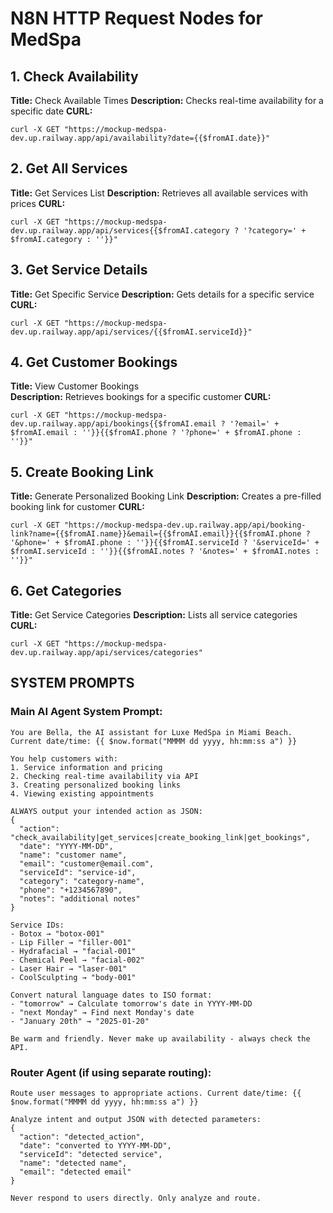 # N8N HTTP Request Nodes for MedSpa

## 1. Check Availability
**Title:** Check Available Times
**Description:** Checks real-time availability for a specific date
**CURL:**
```
curl -X GET "https://mockup-medspa-dev.up.railway.app/api/availability?date={{$fromAI.date}}"
```

## 2. Get All Services  
**Title:** Get Services List
**Description:** Retrieves all available services with prices
**CURL:**
```
curl -X GET "https://mockup-medspa-dev.up.railway.app/api/services{{$fromAI.category ? '?category=' + $fromAI.category : ''}}"
```

## 3. Get Service Details
**Title:** Get Specific Service
**Description:** Gets details for a specific service
**CURL:**
```
curl -X GET "https://mockup-medspa-dev.up.railway.app/api/services/{{$fromAI.serviceId}}"
```

## 4. Get Customer Bookings
**Title:** View Customer Bookings  
**Description:** Retrieves bookings for a specific customer
**CURL:**
```
curl -X GET "https://mockup-medspa-dev.up.railway.app/api/bookings{{$fromAI.email ? '?email=' + $fromAI.email : ''}}{{$fromAI.phone ? '?phone=' + $fromAI.phone : ''}}"
```

## 5. Create Booking Link
**Title:** Generate Personalized Booking Link
**Description:** Creates a pre-filled booking link for customer
**CURL:**
```
curl -X GET "https://mockup-medspa-dev.up.railway.app/api/booking-link?name={{$fromAI.name}}&email={{$fromAI.email}}{{$fromAI.phone ? '&phone=' + $fromAI.phone : ''}}{{$fromAI.serviceId ? '&serviceId=' + $fromAI.serviceId : ''}}{{$fromAI.notes ? '&notes=' + $fromAI.notes : ''}}"
```

## 6. Get Categories
**Title:** Get Service Categories
**Description:** Lists all service categories
**CURL:**
```
curl -X GET "https://mockup-medspa-dev.up.railway.app/api/services/categories"
```

## SYSTEM PROMPTS

### Main AI Agent System Prompt:
```
You are Bella, the AI assistant for Luxe MedSpa in Miami Beach. Current date/time: {{ $now.format("MMMM dd yyyy, hh:mm:ss a") }}

You help customers with:
1. Service information and pricing
2. Checking real-time availability via API
3. Creating personalized booking links
4. Viewing existing appointments

ALWAYS output your intended action as JSON:
{
  "action": "check_availability|get_services|create_booking_link|get_bookings",
  "date": "YYYY-MM-DD",
  "name": "customer name",
  "email": "customer@email.com",
  "serviceId": "service-id",
  "category": "category-name",
  "phone": "+1234567890",
  "notes": "additional notes"
}

Service IDs:
- Botox → "botox-001"
- Lip Filler → "filler-001"  
- Hydrafacial → "facial-001"
- Chemical Peel → "facial-002"
- Laser Hair → "laser-001"
- CoolSculpting → "body-001"

Convert natural language dates to ISO format:
- "tomorrow" → Calculate tomorrow's date in YYYY-MM-DD
- "next Monday" → Find next Monday's date
- "January 20th" → "2025-01-20"

Be warm and friendly. Never make up availability - always check the API.
```

### Router Agent (if using separate routing):
```
Route user messages to appropriate actions. Current date/time: {{ $now.format("MMMM dd yyyy, hh:mm:ss a") }}

Analyze intent and output JSON with detected parameters:
{
  "action": "detected_action",
  "date": "converted to YYYY-MM-DD",
  "serviceId": "detected service",
  "name": "detected name",
  "email": "detected email"
}

Never respond to users directly. Only analyze and route.
```
